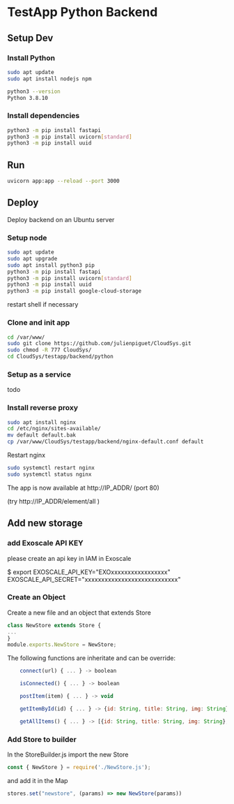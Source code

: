 # TestApp Python Backend

## Setup Dev

### Install Python
```Bash
sudo apt update
sudo apt install nodejs npm

python3 --version
Python 3.8.10
```

### Install dependencies
```Bash
python3 -m pip install fastapi
python3 -m pip install uvicorn[standard]
python3 -m pip install uuid
```

## Run

```Bash
uvicorn app:app --reload --port 3000
```

## Deploy
Deploy backend on an Ubuntu server

### Setup node
```Bash
sudo apt update
sudo apt upgrade
sudo apt install python3 pip
python3 -m pip install fastapi
python3 -m pip install uvicorn[standard]
python3 -m pip install uuid
python3 -m pip install google-cloud-storage
```
restart shell if necessary

### Clone and init app
```Bash
cd /var/www/
sudo git clone https://github.com/julienpiguet/CloudSys.git
sudo chmod -R 777 CloudSys/
cd CloudSys/testapp/backend/python
```
### Setup as a service

todo

### Install reverse proxy

```Bash
sudo apt install nginx
cd /etc/nginx/sites-available/
mv default default.bak
cp /var/www/CloudSys/testapp/backend/nginx-default.conf default
```

Restart nginx
```Bash
sudo systemctl restart nginx
sudo systemctl status nginx
```
The app is now available at http://IP_ADDR/ (port 80)

(try http://IP_ADDR/element/all )

## Add new storage

### add Exoscale API KEY 
please create an api key in IAM in Exoscale  

$ export EXOSCALE_API_KEY="EXOxxxxxxxxxxxxxxxxx" EXOSCALE_API_SECRET="xxxxxxxxxxxxxxxxxxxxxxxxxxxx"

### Create an Object
Create a new file and an object that extends Store
```Javascript
class NewStore extends Store {
...
}
module.exports.NewStore = NewStore;
```

The following functions are inheritate and can be override:
```Javascript
    connect(url) { ... } -> boolean

    isConnected() { ... } -> boolean

    postItem(item) { ... } -> void

    getItemById(id) { ... } -> {id: String, title: String, img: String}

    getAllItems() { ... } -> [{id: String, title: String, img: String},...]
```

### Add Store to builder
In the StoreBuilder.js import the new Store
```Javascript
const { NewStore } = require('./NewStore.js');
```
and add it in the Map
```Javascript
stores.set("newstore", (params) => new NewStore(params))
```